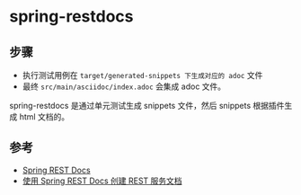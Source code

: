 # spring-restdocs

## 步骤
- 执行测试用例在 `target/generated-snippets 下生成对应的 adoc` 文件
- 最终 `src/main/asciidoc/index.adoc` 会集成 adoc 文件。

spring-restdocs 是通过单元测试生成 snippets 文件，然后 snippets 根据插件生成 html 文档的。

## 参考
- [Spring REST Docs](https://docs.spring.io/spring-restdocs/docs/2.0.4.RELEASE/reference/html5/)
- [使用 Spring REST Docs 创建 REST 服务文档](https://www.ibm.com/developerworks/cn/java/j-use-spring-rest-docs-to-creat-rest/index.html)